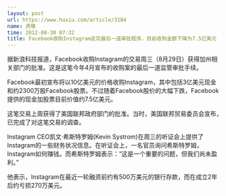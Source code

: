 ```yaml
---
layout: post
url: https://www.huxiu.com/article/3184
name: 虎嗅
time: 2012-08-30 07:32
title: Facebook收购Instagram走完最后一道审批程序，目前收购金额下降为7.5亿美元
---
```

据新浪科技报道，Facebook收购Instagram的交易周三（8月29日）获得加州相关部门的批准。这是这笔今年4月宣布的收购案的最后一道监管审批手续。

Facebook最初宣布将以10亿美元的价格收购Instagram，其中包括3亿美元现金和约2300万股Facebook股票。不过随着Facebook股价的大幅下跌，Facebook提供的现金加股票目前价值约7.5亿美元。

这笔交易上周获得了美国联邦政府部门的批准。当时，美国联邦贸易委员会宣布，已完成了对这笔交易的调查。

Instagram CEO凯文·希斯特罗姆(Kevin Systrom)在周三的听证会上提供了Instagram的一些财务状况信息。在听证会上，一名官员询问希斯特罗姆，Instagram如何赚钱。而希斯特罗姆表示：“这是一个重要的问题，但我们尚未盈利。”

他表示，Instagram在最近一轮融资前约有500万美元的银行存款，而在成立2年后约亏损270万美元。

